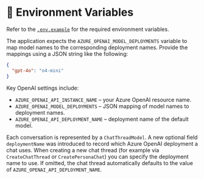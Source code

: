 # 🔑 Environment Variables

Refer to the [`.env.example`](../src/.env.example) for the required environment variables.

The application expects the `AZURE_OPENAI_MODEL_DEPLOYMENTS` variable to map model names to the corresponding deployment names. Provide the mappings using a JSON string like the following:

```json
{
  "gpt-4o": "o4-mini"
}
```

Key OpenAI settings include:

- `AZURE_OPENAI_API_INSTANCE_NAME` – your Azure OpenAI resource name.
- `AZURE_OPENAI_MODEL_DEPLOYMENTS` – JSON mapping of model names to deployment names.
- `AZURE_OPENAI_API_DEPLOYMENT_NAME` – deployment name of the default model.

Each conversation is represented by a `ChatThreadModel`. A new optional field
`deploymentName` was introduced to record which Azure OpenAI deployment a chat
uses. When creating a new chat thread (for example via `CreateChatThread` or
`CreatePersonaChat`) you can specify the deployment name to use. If omitted, the
chat thread automatically defaults to the value of
`AZURE_OPENAI_API_DEPLOYMENT_NAME`.

